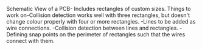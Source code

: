 Schematic View of a PCB- Includes rectangles of custom sizes.
Things to work on-Collision detection works well with three rectangles, but doesn't change colour properly with four or more rectangles.
		-Lines to be added as wire connections.
		-Collision detection between lines and rectangles.
		-Defining snap points on the perimeter of rectangles such that the wires connect with them. 
